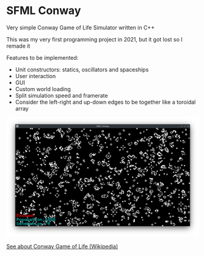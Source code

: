 # SFML Conway

Very simple Conway Game of Life Simulator written in C++

This was my very first programming project in 2021, but it got lost so I remade it

Features to be implemented:
- Unit constructors: statics, oscillators and spaceships
- User interaction
- GUI
- Custom world loading
- Split simulation speed and framerate
- Consider the left-right and up-down edges to be together like a toroidal array

![Window](.screenshots/window.png)

[See about Conway Game of Life (Wikipedia)](https://en.wikipedia.org/wiki/Conway%27s_Game_of_Life)